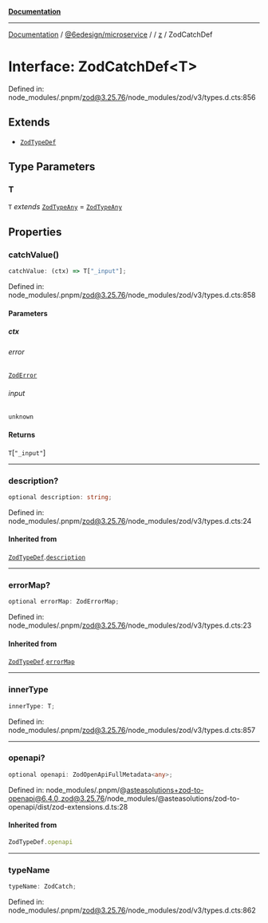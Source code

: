 [**Documentation**](../../../../../README.md)

***

[Documentation](../../../../../README.md) / [@6edesign/microservice](../../../README.md) / [](../../../README.md) / [z](../README.md) / ZodCatchDef

# Interface: ZodCatchDef&lt;T&gt;

Defined in: node\_modules/.pnpm/zod@3.25.76/node\_modules/zod/v3/types.d.cts:856

## Extends

- [`ZodTypeDef`](ZodTypeDef.md)

## Type Parameters

### T

`T` *extends* [`ZodTypeAny`](../type-aliases/ZodTypeAny.md) = [`ZodTypeAny`](../type-aliases/ZodTypeAny.md)

## Properties

### catchValue()

```ts
catchValue: (ctx) => T["_input"];
```

Defined in: node\_modules/.pnpm/zod@3.25.76/node\_modules/zod/v3/types.d.cts:858

#### Parameters

##### ctx

###### error

[`ZodError`](../classes/ZodError.md)

###### input

`unknown`

#### Returns

`T`\[`"_input"`\]

***

### description?

```ts
optional description: string;
```

Defined in: node\_modules/.pnpm/zod@3.25.76/node\_modules/zod/v3/types.d.cts:24

#### Inherited from

[`ZodTypeDef`](ZodTypeDef.md).[`description`](ZodTypeDef.md#description)

***

### errorMap?

```ts
optional errorMap: ZodErrorMap;
```

Defined in: node\_modules/.pnpm/zod@3.25.76/node\_modules/zod/v3/types.d.cts:23

#### Inherited from

[`ZodTypeDef`](ZodTypeDef.md).[`errorMap`](ZodTypeDef.md#errormap)

***

### innerType

```ts
innerType: T;
```

Defined in: node\_modules/.pnpm/zod@3.25.76/node\_modules/zod/v3/types.d.cts:857

***

### openapi?

```ts
optional openapi: ZodOpenApiFullMetadata<any>;
```

Defined in: node\_modules/.pnpm/@asteasolutions+zod-to-openapi@6.4.0\_zod@3.25.76/node\_modules/@asteasolutions/zod-to-openapi/dist/zod-extensions.d.ts:28

#### Inherited from

```ts
ZodTypeDef.openapi
```

***

### typeName

```ts
typeName: ZodCatch;
```

Defined in: node\_modules/.pnpm/zod@3.25.76/node\_modules/zod/v3/types.d.cts:862
